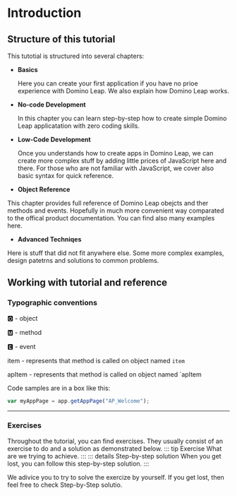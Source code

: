 # Introduction

## Structure of this tutorial

This tutotial is structured into several chapters:

- **Basics**

  Here you can create your first application if you have no prioe experience with Domino Leap. We also explain how
  Domino Leap works.

- **No-code Development**

  In this chapter you can learn step-by-step how to create simple Domino Leap applicatation with zero coding skills.

- **Low-Code Development**

  Once you understands how to create apps in Domino Leap, we can create more complex stuff by adding little prices of
  JavaScript here and there. For those who are not familiar with JavaScript, we cover also basic syntax for quick
  reference.

- **Object Reference**

This chapter provides full reference of Domino Leap obejcts and ther methods and events. Hopefully in much more
convenient way comparated to the offical product documentation. You can find also many examples here.

- **Advanced Techniqes**

Here is stuff that did not fit anywhere else. Some more complex examples, design patetrns and solutions to common
problems.

## Working with tutorial and reference

### Typographic conventions

&#127358; - object

&#127356; - method

&#127348; - event

<Badge type="tip">item</Badge> - represents that method is called on object named `item`<br>

<Badge type="warning">apItem</Badge> - represents that method is called on object named `apItem

Code samples are in a box like this:

```javascript
var myAppPage = app.getAppPage("AP_Welcome");
```

---
### Exercises
Throughout the tutorial, you can find exercises. They usually consist of an exercise to do and a solution as demonstrated below.
::: tip Exercise
What are we trying to achieve.
:::
::: details Step-by-step solution
When you get lost, you can follow this step-by-step solution.
:::

We adivice you to try to solve the exercize by yourself. If you get lost, then feel free to check Step-by-Step solutio.
